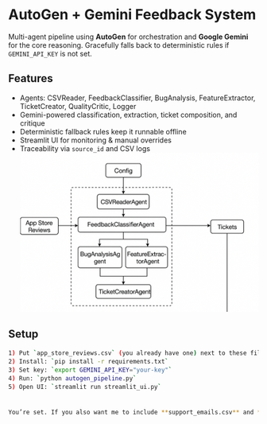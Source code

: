 # AutoGen + Gemini Feedback System

Multi-agent pipeline using **AutoGen** for orchestration and **Google Gemini** for the core reasoning.
Gracefully falls back to deterministic rules if `GEMINI_API_KEY` is not set.

## Features
- Agents: CSVReader, FeedbackClassifier, BugAnalysis, FeatureExtractor, TicketCreator, QualityCritic, Logger
- Gemini-powered classification, extraction, ticket composition, and critique
- Deterministic fallback rules keep it runnable offline
- Streamlit UI for monitoring & manual overrides
- Traceability via `source_id` and CSV logs
![Architecture Design](archdesign.png)
## Setup
```bash
1) Put `app_store_reviews.csv` (you already have one) next to these files.
2) Install: `pip install -r requirements.txt`
3) Set key: `export GEMINI_API_KEY="your-key"`
4) Run: `python autogen_pipeline.py` 
5) Open UI: `streamlit run streamlit_ui.py`


You’re set. If you also want me to include **support_emails.csv** and **expected_classifications.csv** generators (matching your capstone spec), say the word and I’ll drop them in as extra scripts.   